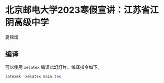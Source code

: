 # 北京邮电大学2023寒假宣讲：江苏省江阴高级中学

夏锦熠

## 编译

可以使用 `xelatex` 编译此幻灯片。编译指令如下。

```powershell
latexmk -xelatex main.tex
```